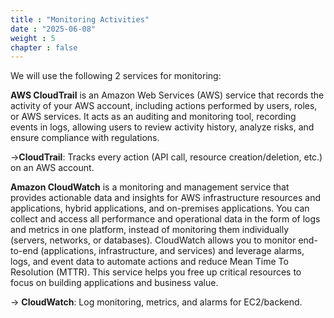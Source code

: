 ```yaml
---
title : "Monitoring Activities"
date : "2025-06-08"
weight : 5
chapter : false
---
```


We will use the following 2 services for monitoring:

**AWS CloudTrail** is an Amazon Web Services (AWS) service that records the activity of your AWS account, including actions performed by users, roles, or AWS services. It acts as an auditing and monitoring tool, recording events in logs, allowing users to review activity history, analyze risks, and ensure compliance with regulations.

->**CloudTrail**: Tracks every action (API call, resource creation/deletion, etc.) on an AWS account.

**Amazon CloudWatch** is a monitoring and management service that provides actionable data and insights for AWS infrastructure resources and applications, hybrid applications, and on-premises applications. You can collect and access all performance and operational data in the form of logs and metrics in one platform, instead of monitoring them individually (servers, networks, or databases). CloudWatch allows you to monitor end-to-end (applications, infrastructure, and services) and leverage alarms, logs, and event data to automate actions and reduce Mean Time To Resolution (MTTR). This service helps you free up critical resources to focus on building applications and business value.

-> **CloudWatch**: Log monitoring, metrics, and alarms for EC2/backend.